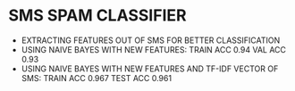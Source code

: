 # SMS SPAM CLASSIFIER
- EXTRACTING FEATURES OUT OF SMS FOR BETTER CLASSIFICATION
- USING NAIVE BAYES WITH NEW FEATURES:  TRAIN ACC 0.94 VAL ACC 0.93
- USING NAIVE BAYES WITH NEW FEATURES AND TF-IDF VECTOR OF SMS: TRAIN ACC 0.967 TEST ACC 0.961